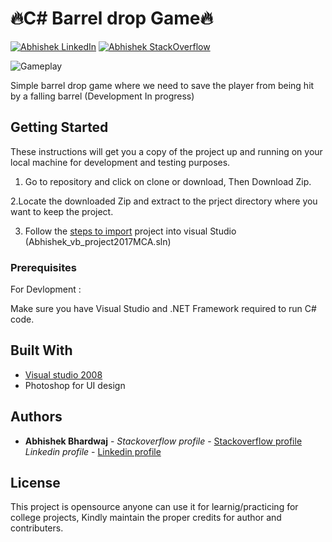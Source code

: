 # 🔥C\# Barrel drop Game🔥
[![Abhishek LinkedIn](https://img.shields.io/badge/Abhishek-LinkedIn-blue.svg?style=for-the-badge)](https://www.linkedin.com/in/abhishek-bhardwaj-b16764166)
[![Abhishek StackOverflow](https://img.shields.io/badge/Abhishek-StackOverflow-orange.svg?style=for-the-badge)](https://stackoverflow.com/users/6870223/abhi?tab=profile)

![Gameplay](https://media.giphy.com/media/9MJ7ePTrxCEzdS2D7Q/giphy.gif)

Simple barrel drop game where we need to save the player from being hit by a falling barrel (Development In progress)

## Getting Started

These instructions will get you a copy of the project up and running on your local machine for development and testing purposes.  

1. Go to repository and click on clone or download, Then Download Zip. 

2.Locate the downloaded Zip and extract to the prject directory where you want to keep the project.

3. Follow the [steps to import](http://support.objecteering.com/objecteering6.1/help/us/csharp_developer/using_visual_studio/importing_existing_vs_project.htm) project into visual Studio (Abhishek_vb_project2017MCA.sln)

### Prerequisites

For Devlopment :

Make sure you have Visual Studio and .NET Framework required to run C# code. 
 
## Built With

* [Visual studio 2008](https://www.microsoft.com/en-in/download/details.aspx?id=7873)
* Photoshop for UI design 
 
## Authors

* **Abhishek Bhardwaj** - *Stackoverflow profile* - [Stackoverflow profile](https://stackoverflow.com/users/6870223/abhi?tab=profile)
			  *Linkedin profile* - [Linkedin profile](https://www.linkedin.com/in/abhishek-bhardwaj-b16764166)
 

## License

This project is opensource anyone can use it for learnig/practicing for college projects, Kindly maintain the proper credits for author and contributers.
